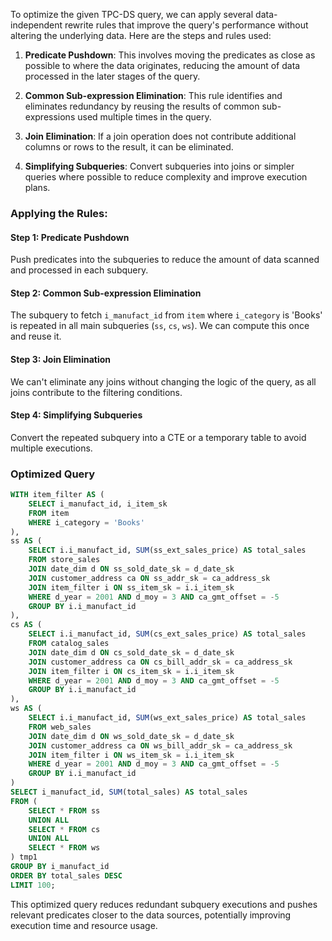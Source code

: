 To optimize the given TPC-DS query, we can apply several data-independent rewrite rules that improve the query's performance without altering the underlying data. Here are the steps and rules used:

1. **Predicate Pushdown**: This involves moving the predicates as close as possible to where the data originates, reducing the amount of data processed in the later stages of the query.

2. **Common Sub-expression Elimination**: This rule identifies and eliminates redundancy by reusing the results of common sub-expressions used multiple times in the query.

3. **Join Elimination**: If a join operation does not contribute additional columns or rows to the result, it can be eliminated.

4. **Simplifying Subqueries**: Convert subqueries into joins or simpler queries where possible to reduce complexity and improve execution plans.

### Applying the Rules:

#### Step 1: Predicate Pushdown
Push predicates into the subqueries to reduce the amount of data scanned and processed in each subquery.

#### Step 2: Common Sub-expression Elimination
The subquery to fetch `i_manufact_id` from `item` where `i_category` is 'Books' is repeated in all main subqueries (`ss`, `cs`, `ws`). We can compute this once and reuse it.

#### Step 3: Join Elimination
We can't eliminate any joins without changing the logic of the query, as all joins contribute to the filtering conditions.

#### Step 4: Simplifying Subqueries
Convert the repeated subquery into a CTE or a temporary table to avoid multiple executions.

### Optimized Query
```sql
WITH item_filter AS (
    SELECT i_manufact_id, i_item_sk
    FROM item
    WHERE i_category = 'Books'
),
ss AS (
    SELECT i.i_manufact_id, SUM(ss_ext_sales_price) AS total_sales
    FROM store_sales
    JOIN date_dim d ON ss_sold_date_sk = d_date_sk
    JOIN customer_address ca ON ss_addr_sk = ca_address_sk
    JOIN item_filter i ON ss_item_sk = i.i_item_sk
    WHERE d_year = 2001 AND d_moy = 3 AND ca_gmt_offset = -5
    GROUP BY i.i_manufact_id
),
cs AS (
    SELECT i.i_manufact_id, SUM(cs_ext_sales_price) AS total_sales
    FROM catalog_sales
    JOIN date_dim d ON cs_sold_date_sk = d_date_sk
    JOIN customer_address ca ON cs_bill_addr_sk = ca_address_sk
    JOIN item_filter i ON cs_item_sk = i.i_item_sk
    WHERE d_year = 2001 AND d_moy = 3 AND ca_gmt_offset = -5
    GROUP BY i.i_manufact_id
),
ws AS (
    SELECT i.i_manufact_id, SUM(ws_ext_sales_price) AS total_sales
    FROM web_sales
    JOIN date_dim d ON ws_sold_date_sk = d_date_sk
    JOIN customer_address ca ON ws_bill_addr_sk = ca_address_sk
    JOIN item_filter i ON ws_item_sk = i.i_item_sk
    WHERE d_year = 2001 AND d_moy = 3 AND ca_gmt_offset = -5
    GROUP BY i.i_manufact_id
)
SELECT i_manufact_id, SUM(total_sales) AS total_sales
FROM (
    SELECT * FROM ss
    UNION ALL
    SELECT * FROM cs
    UNION ALL
    SELECT * FROM ws
) tmp1
GROUP BY i_manufact_id
ORDER BY total_sales DESC
LIMIT 100;
```

This optimized query reduces redundant subquery executions and pushes relevant predicates closer to the data sources, potentially improving execution time and resource usage.